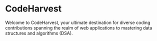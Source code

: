 # CodeHarvest
Welcome to CodeHarvest, your ultimate destination for diverse coding contributions spanning the realm of web applications to mastering data structures and algorithms (DSA).
